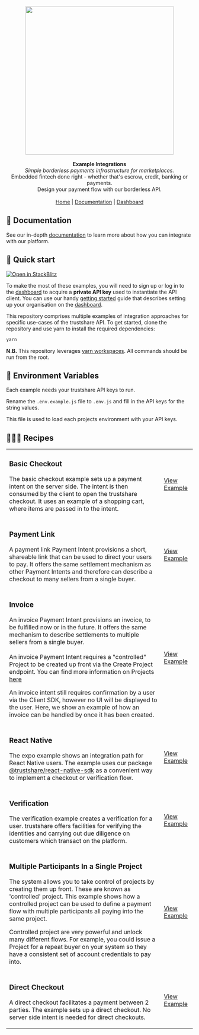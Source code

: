 <p align="center">
  <br/>
  <img width="400px" src="https://assets.staging.trustshare.io/trustshare-logo.png">
  <br/>
  <br/>
  <strong>Example Integrations</strong>
  <br/>
  <i>Simple borderless payments infrastructure for marketplaces.</i>
  <br/>
  Embedded fintech done right - whether that's escrow, credit, banking or payments.
  <br/>
  Design your payment flow with our borderless API.
  <br/>
  <br/>
  <span>
    <a href="https://trustshare.co" target="_blank">Home</a>
    <span> | </span>
    <a href="https://docs.trustshare.io" target="_blank">Documentation</a>
    <span> | </span>
    <a href="https://dashboard.trustshare.io" target="_blank">Dashboard</a>
  </span>
</p>

## 📖 Documentation

See our in-depth [documentation](https://docs.trustshare.io/guides/getting-started) to learn more about how you can integrate with our platform.

## 🚀 Quick start

[![Open in StackBlitz](https://developer.stackblitz.com/img/open_in_stackblitz.svg)](https://stackblitz.com/github/trustshare/examples?file=readme.md)

To make the most of these examples, you will need to sign up or log in to the [dashboard](https://dashboard.trustshare.io/) to acquire a **private API key** used to instantiate the API client. You can use our handy [getting started](https://docs.trustshare.io/guides/getting-started) guide that describes setting up your organisation on the [dashboard](https://dashboard.trustshare.io/).

This repository comprises multiple examples of integration approaches for specific use-cases of the trustshare API. To get started, clone the repository and use yarn to install the required dependencies:

```bash
yarn
```

**N.B.** This repository leverages [yarn workspaces](https://classic.yarnpkg.com/lang/en/docs/workspaces/). All commands should be run from the root.

## 🌳 Environment Variables

Each example needs your trustshare API keys to run.

Rename the `.env.example.js` file to `.env.js` and fill in the API keys for the string values.

This file is used to load each projects environment with your API keys.

## 👨🏽‍🍳 Recipes

<table>
  <tr>
    <td>
      <h3>Basic Checkout</h3>
      <p>The basic checkout example sets up a payment intent on the server side. The intent is then consumed by the client to open the trustshare checkout. It uses an example of a shopping cart, where items are passed in to the intent.</p>
    </td>
    <td><a href="/examples/basic-checkout">View Example</a></td>
  </tr>
  <tr>
    <td>
      <p>
      <h3>Payment Link</h3>
      <p>A payment link Payment Intent provisions a short, shareable link that can be used to direct your users to pay. It offers the same settlement mechanism as other Payment Intents and therefore can describe a checkout to many sellers from a single buyer.</p>
    </td>
    <td><a href="/examples/payment-link">View Example</a></td>
  </tr>
  <tr>
    <td>
      <h3>Invoice</h3>
      <p>An invoice Payment Intent provisions an invoice, to be fulfilled now or in the future. It offers the same mechanism to describe settlements to multiple sellers from a single buyer.<br/><br/>An invoice Payment Intent requires a "controlled" Project to be created up front via the Create Project endpoint. You can find more information on Projects <a href="https://docs.trustshare.io/guides/projects">here</a></p><p>An invoice intent still requires confirmation by a user via the Client SDK, however no UI will be displayed to the user. Here, we show an example of how an invoice can be handled by once it has been created.</p>
    </td>
    <td><a href="/examples/invoice">View Example</a></td>
  </tr>
  <tr>
    <td>
      <h3>React Native</h3>
      <p>The expo example shows an integration path for React Native users. The example uses our package <a href="https://www.npmjs.com/package/@trustshare/react-native-sdk">@trustshare/react-native-sdk</a> as a convenient way to implement a checkout or verification flow.</p>
    </td>
    <td><a href="/examples/expo">View Example</a></td>
  </tr>
  <tr>
    <td>
      <h3>Verification</h3>
      <p>The verification example creates a verification for a user. trustshare offers facilities for verifying the identities and carrying out due diligence on customers which transact on the platform.</p>
    </td>
    <td><a href="/examples/verification">View Example</a></td>
  </tr>
  <tr>
    <td>
      <h3>Multiple Participants In a Single Project</h3>
      The system allows you to take control of projects by creating them up front. These are known as 'controlled' project. This example shows how a controlled project can be used to define a payment flow with multiple participants all paying into the same project.</p><p>Controlled project are very powerful and unlock many different flows. For example, you could issue a Project for a repeat buyer on your system so they have a consistent set of account credentials to pay into.
    </td>
    <td><a href="/examples/multiple-participants-single-project">View Example</a></td>
  </tr>
  <tr>
    <td>
      <h3>Direct Checkout</h3>
      <p>
A direct checkout facilitates a payment between 2 parties. The example sets up a direct checkout. No server side intent is needed for direct checkouts.</p>
    </td>
    <td><a href="/examples/direct-checkout">View Example</a></td>
  </tr>
</table>
